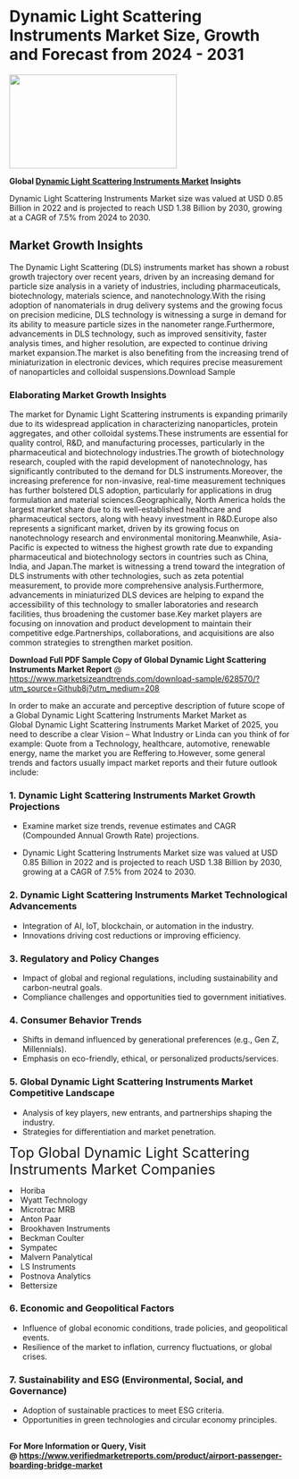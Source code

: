 <H1>Dynamic Light Scattering Instruments Market Size, Growth and Forecast from 2024 - 2031</H1><img class="aligncenter size-medium wp-image-584254" src="https://thirdeyenews.in/wp-content/uploads/2024/09/Global-Market-Research-300x168.jpeg" alt="" width="300" height="168" /><p><strong>Global&nbsp;<a href="https://www.marketsizeandtrends.com/download-sample/628570/?utm_source=Github8j?utm_medium=208">Dynamic Light Scattering Instruments Market</a> Insights</strong></p><p>Dynamic Light Scattering Instruments Market size was valued at USD 0.85 Billion in 2022 and is projected to reach USD 1.38 Billion by 2030, growing at a CAGR of 7.5% from 2024 to 2030.</p><p><h2>Market Growth Insights</h2> The Dynamic Light Scattering (DLS) instruments market has shown a robust growth trajectory over recent years, driven by an increasing demand for particle size analysis in a variety of industries, including pharmaceuticals, biotechnology, materials science, and nanotechnology.With the rising adoption of nanomaterials in drug delivery systems and the growing focus on precision medicine, DLS technology is witnessing a surge in demand for its ability to measure particle sizes in the nanometer range.Furthermore, advancements in DLS technology, such as improved sensitivity, faster analysis times, and higher resolution, are expected to continue driving market expansion.The market is also benefiting from the increasing trend of miniaturization in electronic devices, which requires precise measurement of nanoparticles and colloidal suspensions.Download Sample <h3>Elaborating Market Growth Insights</h3> The market for Dynamic Light Scattering instruments is expanding primarily due to its widespread application in characterizing nanoparticles, protein aggregates, and other colloidal systems.These instruments are essential for quality control, R&D, and manufacturing processes, particularly in the pharmaceutical and biotechnology industries.The growth of biotechnology research, coupled with the rapid development of nanotechnology, has significantly contributed to the demand for DLS instruments.Moreover, the increasing preference for non-invasive, real-time measurement techniques has further bolstered DLS adoption, particularly for applications in drug formulation and material sciences.Geographically, North America holds the largest market share due to its well-established healthcare and pharmaceutical sectors, along with heavy investment in R&D.Europe also represents a significant market, driven by its growing focus on nanotechnology research and environmental monitoring.Meanwhile, Asia-Pacific is expected to witness the highest growth rate due to expanding pharmaceutical and biotechnology sectors in countries such as China, India, and Japan.The market is witnessing a trend toward the integration of DLS instruments with other technologies, such as zeta potential measurement, to provide more comprehensive analysis.Furthermore, advancements in miniaturized DLS devices are helping to expand the accessibility of this technology to smaller laboratories and research facilities, thus broadening the customer base.Key market players are focusing on innovation and product development to maintain their competitive edge.Partnerships, collaborations, and acquisitions are also common strategies to strengthen market position.</p><p><span class=""><strong>Download Full PDF Sample Copy of Global Dynamic Light Scattering Instruments Market Report</strong> @ <a href="https://www.marketsizeandtrends.com/download-sample/628570/?utm_source=Github8j?utm_medium=208" target="_blank">https://www.marketsizeandtrends.com/download-sample/628570/?utm_source=Github8j?utm_medium=208</a></span></p><p>In order to make an accurate and perceptive description of future scope of a Global&nbsp;Dynamic Light Scattering Instruments Market Market as Global&nbsp;Dynamic Light Scattering Instruments Market Market of 2025, you need to describe a clear Vision &ndash; What Industry or Linda can you think of for example: Quote from a Technology, healthcare, automotive, renewable energy, name the market you are Reffering to.However, some general trends and factors usually impact market reports and their future outlook include:</p><h3>1.&nbsp;<strong>Dynamic Light Scattering Instruments Market Growth Projections</strong></h3><ul><li>Examine market size trends, revenue estimates and CAGR (Compounded Annual Growth Rate) projections.</li><li><p>Dynamic Light Scattering Instruments Market size was valued at USD 0.85 Billion in 2022 and is projected to reach USD 1.38 Billion by 2030, growing at a CAGR of 7.5% from 2024 to 2030.</p></li></ul><h3>2.&nbsp;<strong>Dynamic Light Scattering Instruments Market Technological Advancements</strong></h3><ul><li>Integration of AI, IoT, blockchain, or automation in the industry.</li><li>Innovations driving cost reductions or improving efficiency.</li></ul><h3>3.&nbsp;<strong>Regulatory and Policy Changes</strong></h3><ul><li>Impact of global and regional regulations, including sustainability and carbon-neutral goals.</li><li>Compliance challenges and opportunities tied to government initiatives.</li></ul><h3>4.&nbsp;<strong>Consumer Behavior Trends</strong></h3><ul><li>Shifts in demand influenced by generational preferences (e.g., Gen Z, Millennials).</li><li>Emphasis on eco-friendly, ethical, or personalized products/services.</li></ul><h3>5.&nbsp;<strong>Global Dynamic Light Scattering Instruments Market Competitive Landscape</strong></h3><ul><li>Analysis of key players, new entrants, and partnerships shaping the industry.</li><li>Strategies for differentiation and market penetration.</li></ul><p data-pm-slice="1 1 []"><span style="color: inherit; font-family: inherit; font-size: 25px;">Top Global Dynamic Light Scattering Instruments Market Companies</span></p><div class="" data-test-id=""><p><li>Horiba</li><li> Wyatt Technology</li><li> Microtrac MRB</li><li> Anton Paar</li><li> Brookhaven Instruments</li><li> Beckman Coulter</li><li> Sympatec</li><li> Malvern Panalytical</li><li> LS Instruments</li><li> Postnova Analytics</li><li> Bettersize</li></p></div><h3>6.&nbsp;<strong>Economic and Geopolitical Factors</strong></h3><ul><li>Influence of global economic conditions, trade policies, and geopolitical events.</li><li>Resilience of the market to inflation, currency fluctuations, or global crises.</li></ul><h3>7.&nbsp;<strong>Sustainability and ESG (Environmental, Social, and Governance)</strong></h3><ul><li>Adoption of sustainable practices to meet ESG criteria.</li><li>Opportunities in green technologies and circular economy principles.</li></ul><h2><strong style="font-size: 14px;">For More Information or Query, Visit @&nbsp;</strong><a style="background-color: #ffffff; font-size: 14px;" href="https://www.marketsizeandtrends.com/report/dynamic-light-scattering-instruments-market/" target="_blank">https://www.verifiedmarketreports.com/product/airport-passenger-boarding-bridge-market</a></h2>